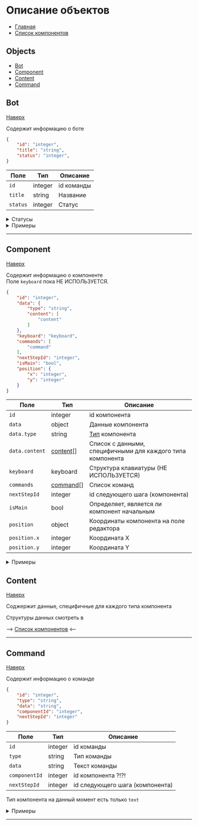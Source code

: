 # Описание объектов 

- [Главная](./README.md)
- [Список компонентов][components_list]

## Objects

- [Bot](#bot)
- [Component](#component)
- [Content](#content)
- [Command](#command)


## Bot

[Наверх][toup]

Содержит информацию о боте

```json
{
    "id": "integer",
    "title": "string",
    "status": "integer",
}
```

| Поле     | Тип     | Описание   |
|----------|---------|------------|
| `id`     | integer | id команды |
| `title`  | string  | Название   |
| `status` | integer | Статус     |


<details>
    <summary> Статусы</summary>

- 0 - Бот остановлен
- 1 - Бот запущен
</details>

<details>
    <summary>Примеры</summary>

```json
{
    "id": 79,
    "title": "qwerty"
}
```
</details>


- - -


## Component

[Наверх][toup]

Содержит информацию о компоненте  
Поле `keyboard` пока НЕ ИСПОЛЬЗУЕТСЯ. 

```json
{
    "id": "integer",
    "data": {
        "type": "string",
        "content": [
            "content"
        ]
    },
    "keyboard": "keyboard",
    "commands": [
        "command"
    ],
    "nextStepId": "integer",
    "isMain": "bool",
    "position": {
        "x": "integer",
        "y": "integer"
    }
}
```

Поле           | Тип                   | Описание
---------------|-----------------------|-----------------------------------------------------------
`id`           | integer               | id компонента
`data`         | object                | Данные компонента
`data.type`    | string                | [Тип][components_list] компонента
`data.content` | [content](#content)[] | Список c данными, специфичными для каждого типа компонента
`keyboard`     | keyboard              | Структура клавиатуры (НЕ ИСПОЛЬЗУЕТСЯ)
`commands`     | [command](#command)[] | Список команд
`nextStepId`   | integer               | id следующего шага (компонента)
`isMain`       | bool                  | Определяет, является ли компонент начальным
`position`     | object                | Координаты компонента на поле редактора
`position.x`   | integer               | Координата X
`position.y`   | integer               | Координата Y

<details>
    <summary>Примеры</summary>

```json
{
    "id": 1,
    "data": {
        "type": "start",
        "content": []
    },
    "keyboard": {
        "buttons": []
    },
    "commands": [],
    "nextStepId": null,
    "isMain": true,
    "position": {
        "x": 50,
        "y": 50
    }
}
```

```json
{
    "id": 2,
    "data": {
        "type": "text",
        "content": [
            {
                "text": "Hello Telegram"
            }
        ]
    },
    "keyboard": {
        "buttons": []
    },
    "commands": [
        {
            "id": 1,
            "type": "text",
            "data": "First button",
            "componentId": 2,
            "nextStepId": null
        },
        {
            "id": 2,
            "type": "text",
            "data": "Second button",
            "componentId": 2,
            "nextStepId": 1
        },
        {
            "id": 3,
            "type": "text",
            "data": "abc",
            "componentId": 2,
            "nextStepId": null
        }
    ],
    "nextStepId": null,
    "isMain": false,
    "position": {
        "x": 141,
        "y": 112
    }
}
```
</details>

## Content

[Наверх][toup]

Соджержит данные, специфичные для каждого типа компонента  

Структуры данных смотреть в

--> [Список компонентов][components_list] <--


- - - 


## Command

[Наверх][toup]

Содержит информацию о команде

```json
{
    "id": "integer",
    "type": "string",
    "data": "string",
    "componentId": "integer",
    "nextStepId": "integer"
}
```

| Поле          | Тип     | Описание                        |
|---------------|---------|---------------------------------|
| `id`          | integer | id команды                      |
| `type`        | string  | Тип команды                     |
| `data`        | string  | Текст команды                   |
| `componentId` | integer | id компонента ?!?!              |
| `nextStepId`  | integer | id следующего шага (компонента) |

Тип компонента на данный момент есть только `text`

<details>
    <summary>Примеры</summary>

```json
{
    "id": 1,
    "type": "text",
    "data": "First button",
    "componentId": 2,
    "nextStepId": null
}
```

```json
{
    "id": 2,
    "type": "text",
    "data": "Second button",
    "componentId": 2,
    "nextStepId": 1
}
```
</details>


- - -


[//]: # (LINKS)
[components_list]: ./components.md
[toup]: #описание-объектов 